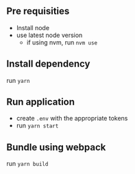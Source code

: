 ## Pre requisities

- Install node
- use latest node version
    - if using nvm, run `nvm use`  

## Install dependency

run `yarn`

## Run application

- create `.env` with the appropriate tokens
- run `yarn start`

## Bundle using webpack

run `yarn build`